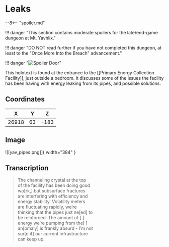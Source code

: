 # Leaks

--8<-- "spoiler.md"

!!! danger "This section contains moderate spoilers for the late/end-game dungeon at Mt. Yavhlix."

!!! danger "DO NOT read further if you have not completed this dungeon, at least to the "Once More Into the Breach" advancement."

!!! danger "![Spoiler Door](/assets/img/spoiler_door.png)"

This holotext is found at the entrance to the [[Primary Energy Collection Facility]], just outside a bedroom. It discusses some of the issues the facility has been having with energy leaking from its pipes, and possible solutions.

## Coordinates
| **X** | **Y** | **Z** |
| :---: | :---: | :---: |
| 26918 |  63   | -183  |

## Image

![[yav_pipes.png]]{ width="384" }

## Transcription
> The channeling crystal at the top <br>
of the facility has been doing good <br>
wo[rk,] but subsurface fractures <br>
are interfering with efficiency and <br>
energy stability. Volatility meters <br>
are fluctuating rapidly, we’re <br>
thinking that the pipes just ne[ed] to <br>
be reinforced. The amount of [ ] <br>
energy we’re pumping from the[  ] <br>
an[omaly] is frankly absurd - I’m not <br>
sur[e if] our current infrastructure <br>
can keep up.
